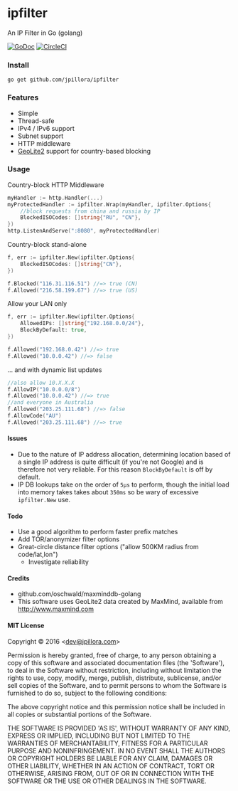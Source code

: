 # ipfilter

An IP Filter in Go (golang)

[![GoDoc](https://godoc.org/github.com/jpillora/ipfilter?status.svg)](https://godoc.org/github.com/jpillora/ipfilter)  [![CircleCI](https://circleci.com/gh/jpillora/ipfilter.svg?style=shield)](https://circleci.com/gh/jpillora/ipfilter)

### Install

```
go get github.com/jpillora/ipfilter
```

### Features

* Simple
* Thread-safe
* IPv4 / IPv6 support
* Subnet support
* HTTP middleware
* [GeoLite2](https://dev.maxmind.com/geoip/geoip2/geolite2/) support for country-based blocking

### Usage

Country-block HTTP Middleware

```go
myHandler := http.Handler(...)
myProtectedHandler := ipfilter.Wrap(myHandler, ipfilter.Options{
    //block requests from china and russia by IP
    BlockedISOCodes: []string{"RU", "CN"},
})
http.ListenAndServe(":8080", myProtectedHandler)
```

Country-block stand-alone

```go
f, err := ipfilter.New(ipfilter.Options{
    BlockedISOCodes: []string{"CN"},
})

f.Blocked("116.31.116.51") //=> true (CN)
f.Allowed("216.58.199.67") //=> true (US)
```

Allow your LAN only

```go
f, err := ipfilter.New(ipfilter.Options{
    AllowedIPs: []string{"192.168.0.0/24"},
    BlockByDefault: true,
})

f.Allowed("192.168.0.42") //=> true
f.Allowed("10.0.0.42") //=> false
```

... and with dynamic list updates

```go
//also allow 10.X.X.X
f.AllowIP("10.0.0.0/8")
f.Allowed("10.0.0.42") //=> true
//and everyone in Australia
f.Allowed("203.25.111.68") //=> false
f.AllowCode("AU")
f.Allowed("203.25.111.68") //=> true
```

#### Issues

* Due to the nature of IP address allocation, determining location based of a
  single IP address is quite difficult (if you're not Google) and is therefore
  not very reliable. For this reason `BlockByDefault` is off by default.
* IP DB lookups take on the order of `5µs` to perform, though the initial load
  into memory takes takes about `350ms` so be wary of excessive `ipfilter.New` use.

#### Todo

* Use a good algorithm to perform faster prefix matches
* Add TOR/anonymizer filter options
* Great-circle distance filter options ("allow 500KM radius from code/lat,lon")
    * Investigate reliability

#### Credits

* github.com/oschwald/maxminddb-golang
* This software uses GeoLite2 data created by MaxMind, available from http://www.maxmind.com

#### MIT License

Copyright © 2016 &lt;dev@jpillora.com&gt;

Permission is hereby granted, free of charge, to any person obtaining
a copy of this software and associated documentation files (the
'Software'), to deal in the Software without restriction, including
without limitation the rights to use, copy, modify, merge, publish,
distribute, sublicense, and/or sell copies of the Software, and to
permit persons to whom the Software is furnished to do so, subject to
the following conditions:

The above copyright notice and this permission notice shall be
included in all copies or substantial portions of the Software.

THE SOFTWARE IS PROVIDED 'AS IS', WITHOUT WARRANTY OF ANY KIND,
EXPRESS OR IMPLIED, INCLUDING BUT NOT LIMITED TO THE WARRANTIES OF
MERCHANTABILITY, FITNESS FOR A PARTICULAR PURPOSE AND NONINFRINGEMENT.
IN NO EVENT SHALL THE AUTHORS OR COPYRIGHT HOLDERS BE LIABLE FOR ANY
CLAIM, DAMAGES OR OTHER LIABILITY, WHETHER IN AN ACTION OF CONTRACT,
TORT OR OTHERWISE, ARISING FROM, OUT OF OR IN CONNECTION WITH THE
SOFTWARE OR THE USE OR OTHER DEALINGS IN THE SOFTWARE.
